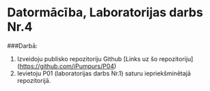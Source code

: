 # Datormācība, Laboratorijas darbs Nr.4

###Darbā:

1. Izveidoju publisko repozitoriju Github
[Links uz šo repozitoriju] (https://github.com/iPumpurs/P04)
2. Ievietoju P01 (laboratorijas darbs Nr.1) saturu iepriekšminētajā repozitorijā. 

